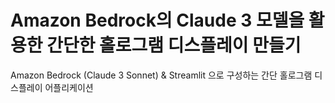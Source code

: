 # Amazon Bedrock의 Claude 3 모델을 활용한 간단한 홀로그램 디스플레이 만들기
Amazon Bedrock (Claude 3 Sonnet) &amp; Streamlit 으로 구성하는 간단 홀로그램 디스플레이 어플리케이션

